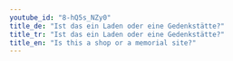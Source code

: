 ```yaml
---
youtube_id: "8-hQ5s_NZy0"
title_de: "Ist das ein Laden oder eine Gedenkstätte?"
title_tr: "Ist das ein Laden oder eine Gedenkstätte?"
title_en: "Is this a shop or a memorial site?"
---
```

